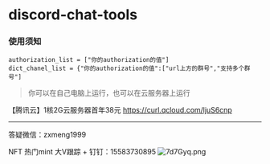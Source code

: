 # discord-chat-tools

### 使用须知

```
authorization_list = ["你的authorization的值"]
dict_chanel_list = {"你的authorization的值":["url上方的群号","支持多个群号"]
```
> 你可以在自己电脑上运行，也可以在云服务器上运行

【腾讯云】1核2G云服务器首年38元 https://curl.qcloud.com/ljuS6cnp

---

答疑微信：zxmeng1999

NFT 热门mint 大V跟踪 + 钉钉：15583730895
![7d7Gyq.png](https://s4.ax1x.com/2022/01/17/7d7Gyq.png)

